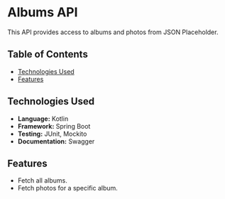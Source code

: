 

# Albums API

This API provides access to albums and photos from JSON Placeholder.

## Table of Contents

- [Technologies Used](#technologies-used)
- [Features](#features)


## Technologies Used

- **Language:** Kotlin
- **Framework:** Spring Boot
- **Testing:** JUnit, Mockito
- **Documentation:** Swagger

## Features

- Fetch all albums.
- Fetch photos for a specific album.

